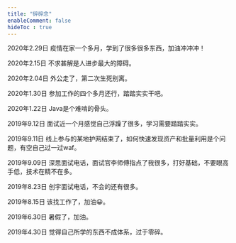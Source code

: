 ```yaml
---
title: "碎碎念"
enableComment: false
hideToc : true
---
```



2020年2.29日 疫情在家一个多月，学到了很多很多东西，加油冲冲冲！

2020年2.15日 不求甚解是人进步最大的障碍。

2020年2.04日 外公走了，第二次生死别离。

2020年1.30日 参加工作的四个多月还行，踏踏实实干吧。

2020年1.22日 Java是个难啃的骨头。

2019年9.12日 面试近一个月感觉自己浮躁了很多，学习需要踏踏实实。

2019年9.11日 线上参与的某地护网结束了，如何快速发现资产和批量利用是个问题，有空自己过一过waf。

2019年9.09日 深思面试电话，面试官李师傅指点了我很多，打好基础，不要眼高手低，技术在精不在多。

2019年8.23日 创宇面试电话，不会的还有很多。

2019年8.15日 该找工作了，加油😀。

2019年6.30日 暑假了，加油。

2019年4.30日 觉得自己所学的东西不成体系，过于零碎。